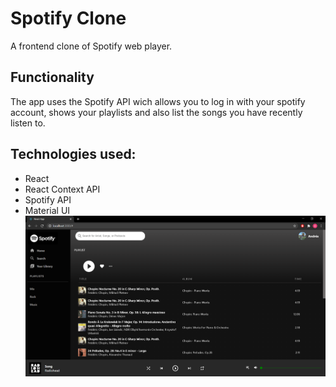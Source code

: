# Spotify Clone

A frontend clone of Spotify web player.

## Functionality

The app uses the Spotify API wich allows you to log in with your spotify account, shows your playlists and also list the songs you have recently listen to.


## Technologies used:
- React
- React Context API
- Spotify API
- Material UI
![](https://github.com/Andres-lh/SpotifyClone/blob/main/ScreenShot/spotify.PNG?raw=true)

